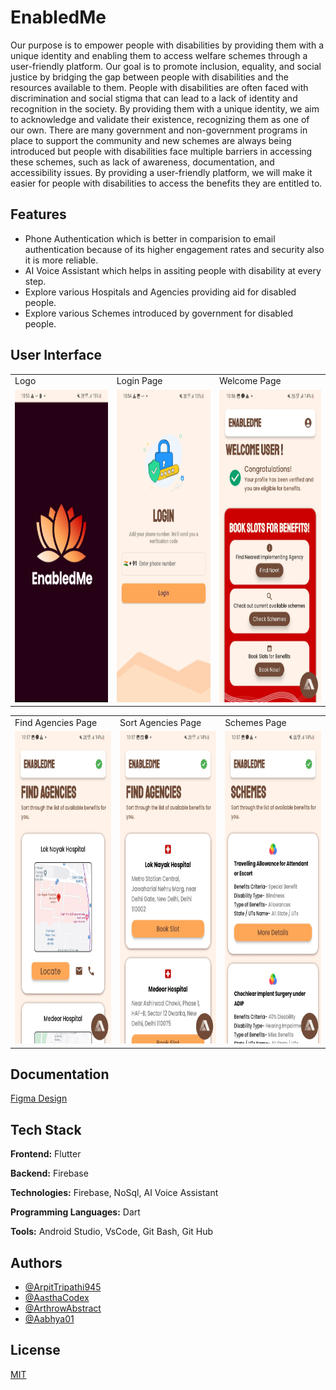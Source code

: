 
# EnabledMe

Our purpose is to empower people with disabilities by providing them with a unique identity and enabling them to access welfare schemes through a user-friendly platform. Our goal is to promote inclusion, equality, and social justice by bridging the gap between people with disabilities and the resources available to them.
People with disabilities are often faced with discrimination and social stigma that can lead to a lack of identity and recognition in the society. By providing them with a unique identity, we aim to acknowledge and validate their existence, recognizing them as one of our own.
There are many government and non-government programs in place to support the community and new schemes are always being introduced but people with disabilities face multiple barriers in accessing these schemes, such as lack of awareness, documentation, and accessibility issues. By providing a user-friendly platform, we will make it easier for people with disabilities to access the benefits they are entitled to.


## Features

- Phone Authentication which is better in comparision to email authentication because of its higher engagement rates and security also it is more reliable.
- AI Voice Assistant which helps in assiting people with disability at every step.
- Explore various Hospitals and Agencies providing aid for disabled people.
- Explore various Schemes introduced by government for disabled people.



## User Interface

<table>
  <tr>
    <td>Logo</td>
     <td>Login Page</td>
     <td>Welcome Page</td>
  </tr>
  <tr>
    <td><img src="UIEnabledMe/logo.jpg" width=270 height=500></td>
    <td><img src="UIEnabledMe/login.jpg" width=270 height=500></td>
    <td><img src="UIEnabledMe/welcome.jpg" width=270 height=500></td>
  </tr>
 </table>
 <table>
  <tr>
    <td>Find Agencies Page</td>
     <td>Sort Agencies Page</td>
     <td>Schemes Page</td>
  </tr>
  <tr>
    <td><img src="UIEnabledMe/findagencies2.jpg" width=270 height=500></td>
    <td><img src="UIEnabledMe/sortagencies2.jpg" width=270 height=500></td>
    <td><img src="UIEnabledMe/schemes.jpg" width=270 height=500></td>
  </tr>
 </table>


## Documentation

[Figma Design](https://www.figma.com/file/oYBwbQey2I6iclbLW8jJMa/ADIP-Yojna?node-id=226-3769)


## Tech Stack

**Frontend:** Flutter

**Backend:** Firebase

**Technologies:** Firebase, NoSql, AI Voice Assistant

**Programming Languages:** Dart

**Tools:** Android Studio, VsCode, Git Bash, Git Hub
## Authors

- [@ArpitTripathi945](https://www.github.com/ArpitTripathi945)
- [@AasthaCodex](https://www.github.com/AasthaCodex)
- [@ArthrowAbstract](https://www.github.com/ArthrowAbstract)
- [@Aabhya01](https://www.github.com/Aabhya01)

## License

[MIT](https://choosealicense.com/licenses/mit/)

